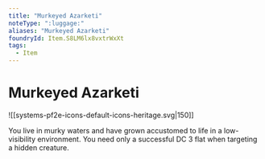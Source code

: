 ```yaml
---
title: "Murkeyed Azarketi"
noteType: ":luggage:"
aliases: "Murkeyed Azarketi"
foundryId: Item.S8LM6lx8vxtrWxXt
tags:
  - Item
---
```


# Murkeyed Azarketi
![[systems-pf2e-icons-default-icons-heritage.svg|150]]

You live in murky waters and have grown accustomed to life in a low-visibility environment. You need only a successful DC 3 flat when targeting a hidden creature.
